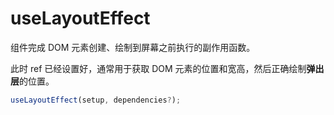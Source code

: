 # useLayoutEffect

组件完成 DOM 元素创建、绘制到屏幕之前执行的副作用函数。

此时 ref 已经设置好，通常用于获取 DOM 元素的位置和宽高，然后正确绘制**弹出层**的位置。

```js
useLayoutEffect(setup, dependencies?);
```
